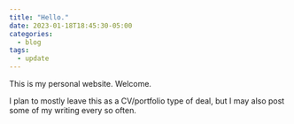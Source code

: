 ```yaml
---
title: "Hello."
date: 2023-01-18T18:45:30-05:00
categories:
  - blog
tags:
  - update
---
```


This is my personal website. Welcome.

I plan to mostly leave this as a CV/portfolio type of deal, but I may also post some of my writing every so often.